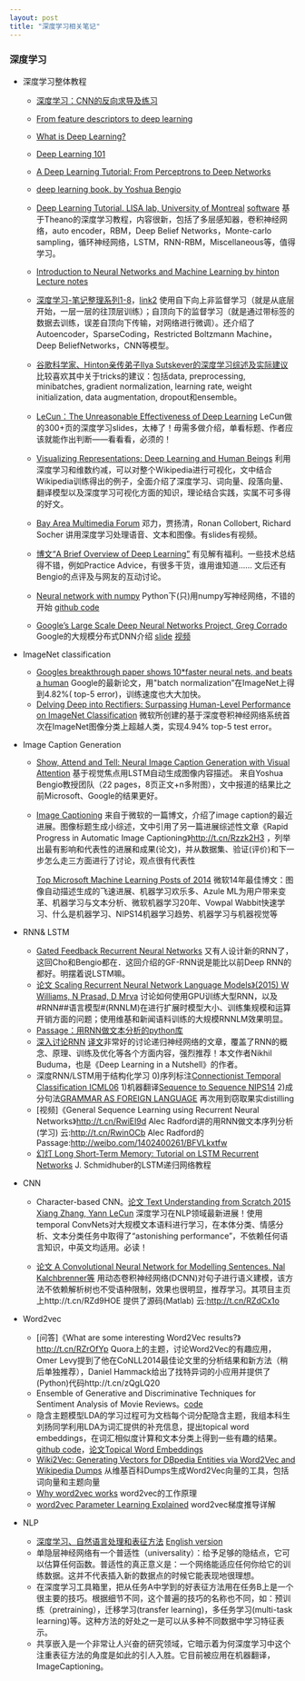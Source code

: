 ```yaml
---
layout: post
title: "深度学习相关笔记"
---
```


### 深度学习
- 深度学习整体教程

	- [深度学习：CNN的反向求导及练习](http://dataunion.org/?p=5395)
	- [From feature descriptors to deep learning](http://quantombone.blogspot.com/2015/01/from-feature-descriptors-to-deep.html)
	- [What is Deep Learning?](http://simonwinder.com/2015/01/what-is-deep-learning/)
	- [Deep Learning 101](http://markus.com/deep-learning-101/)
	- [A Deep Learning Tutorial: From Perceptrons to Deep Networks](http://www.toptal.com/machine-learning/an-introduction-to-deep-learning-from-perceptrons-to-deep-networks)
	- [deep learning book. by Yoshua Bengio](http://www.iro.umontreal.ca/~bengioy/dlbook/)
	- [Deep Learning Tutorial. LISA lab, University of Montreal](http://deeplearning.net/tutorial/deeplearning.pdf)  [software](http://deeplearning.net/software_links/)
		基于Theano的深度学习教程，内容很新，包括了多层感知器，卷积神经网络，auto encoder，RBM，Deep Belief Networks，Monte-carlo sampling，循环神经网络，LSTM，RNN-RBM，Miscellaneous等，值得学习。

	- [Introduction to Neural Networks and Machine Learning by hinton](http://www.cs.toronto.edu/~tijmen/csc321/) [Lecture notes](http://www.cs.toronto.edu/~tijmen/csc321/lecture_notes.shtml)
	- [深度学习-笔记整理系列1-8](http://blog.csdn.net/zouxy09/article/details/8775360)，[link2](http://blog.csdn.net/zouxy09/article/details/9993371) 使用自下向上非监督学习（就是从底层开始，一层一层的往顶层训练）；自顶向下的监督学习（就是通过带标签的数据去训练，误差自顶向下传输，对网络进行微调）。还介绍了Autoencoder，SparseCoding，Restricted Boltzmann Machine，Deep BeliefNetworks，CNN等模型。

	- [谷歌科学家、Hinton亲传弟子Ilya Sutskever的深度学习综述及实际建议](http://weibo.com/p/1001603799166017998138) 比较喜欢其中关于tricks的建议：包括data, preprocessing, minibatches, gradient normalization, learning rate, weight initialization, data augmentation, dropout和ensemble。
	- [LeCun：The Unreasonable Effectiveness of Deep Learning](http://www.ee.ucl.ac.uk/sahd2014/resources/LeCun.pdf) LeCun做的300+页的深度学习slides，太棒了！毋需多做介绍，单看标题、作者应该就能作出判断——看看看，必须的！

	- [Visualizing Representations: Deep Learning and Human Beings](http://colah.github.io/posts/2015-01-Visualizing-Representations/) 利用深度学习和维数约减，可以对整个Wikipedia进行可视化，文中结合Wikipedia训练得出的例子，全面介绍了深度学习、词向量、段落向量、翻译模型以及深度学习可视化方面的知识，理论结合实践，实属不可多得的好文。

	- [Bay Area Multimedia Forum](http://www.bammf.org) 邓力，贾扬清，Ronan Collobert, Richard Socher 讲用深度学习处理语音、文本和图像。有slides有视频。

	- [博文“A Brief Overview of Deep Learning”](http://t.cn/RZ8Sqe6) 有见解有福利。一些技术总结得不错，例如Practice Advice，有很多干货，谁用谁知道...... 文后还有Bengio的点评及与网友的互动讨论。
	- [Neural network with numpy]() Python下(只)用numpy写神经网络，不错的开始 [github code](https://github.com/FlorianMuellerklein/Machine-Learning/blob/master/BackPropagationNN.py)
	- [Google’s Large Scale Deep Neural Networks Project, Greg Corrado](http://techjaw.com/2015/02/21/googles-large-scale-deep-neural-networks-project-greg-corrado/) Google的大规模分布式DNN介绍 [slide](http://pan.baidu.com/s/1kTl76AV) [视频](http://pan.baidu.com/s/1qWmJrSo)

- ImageNet classification

	- [Googles breakthrough paper shows 10*faster neural nets, and beats a human](http://arxiv.org/pdf/1502.03167v1.pdf) Google的最新论文，用"batch normalization”在ImageNet上得到4.82%( top-5 error)，训练速度也大大加快。
	- [Delving Deep into Rectifiers: Surpassing Human-Level Performance on ImageNet Classification](http://arxiv.org/abs/1502.01852) 微软所创建的基于深度卷积神经网络系统首次在ImageNet图像分类上超越人类，实现4.94% top-5 test error。

- Image Caption Generation
	- [Show, Attend and Tell: Neural Image Caption Generation with Visual Attention](http://arxiv.org/abs/1502.03044) 基于视觉焦点用LSTM自动生成图像内容描述。
		来自Yoshua Bengio教授团队（22 pages，8页正文+n多附图），文中报道的结果比之前Microsoft、Google的结果更好。

	- [Image Captioning](https://pdollar.wordpress.com/2015/01/21/image-captioning/)  来自于微软的一篇博文，介绍了image caption的最近进展。图像标题生成小综述，文中引用了另一篇进展综述性文章《Rapid Progress in Automatic Image Captioning》http://t.cn/Rzzk2H3 ，列举出最有影响和代表性的进展和成果(论文)，并从数据集、验证(评价)和下一步怎么走三方面进行了讨论，观点很有代表性

		[Top Microsoft Machine Learning Posts of 2014](http://t.cn/RZdBZEe) 微软14年最佳博文：图像自动描述生成的飞速进展、机器学习欢乐多、Azule ML为用户带来变革、机器学习与文本分析、微软机器学习20年、Vowpal Wabbit快速学习、什么是机器学习、NIPS14机器学习趋势、机器学习与机器视觉等

- RNN& LSTM
	- [Gated Feedback Recurrent Neural Networks](http://xxx.tau.ac.il/abs/1502.02367)  又有人设计新的RNN了，这回Cho和Bengio都在．这回介绍的GF-RNN说是能比以前Deep RNN的都好。明摆着说LSTM嘛。
	- [论文 Scaling Recurrent Neural Network Language Models》(2015) W Williams, N Prasad, D Mrva](http://t.cn/Rww4fbV) 讨论如何使用GPU训练大型RNN，以及#RNN##语言模型#(RNNLM)在进行扩展时模型大小、训练集规模和运算开销方面的问题；使用维基和新闻语料训练的大规模RNNLM效果明显。
	- [Passage：用RNN做文本分析的python库](http://t.cn/RZNfoLt)
	- [深入讨论RNN](http://nikhilbuduma.com/2015/01/11/a-deep-dive-into-recurrent-neural-networks/)  [译文](http://www.csdn.net/article/2015-01-28/2823747)非常好的讨论递归神经网络的文章，覆盖了RNN的概念、原理、训练及优化等各个方面内容，强烈推荐！本文作者Nikhil Buduma，也是《Deep Learning in a Nutshell》的作者。
	- 深度RNN/LSTM用于结构化学习 0)序列标注[Connectionist Temporal Classification ICML06](http://t.cn/RZZs9Io) 1)机器翻译[Sequence to Sequence NIPS14](http://t.cn/RZZs9Jk) 2)成分句法[GRAMMAR AS FOREIGN LANGUAGE](http://t.cn/RZZs9Ia) 再次用到窃取果实distilling
	- [视频]《General Sequence Learning using Recurrent Neural Networks》http://t.cn/RwiEI9d Alec Radford讲的用RNN做文本序列分析(学习) 云:http://t.cn/RwinOCb Alec Radford的Passage:http://weibo.com/1402400261/BFVLkxtfw
	- [幻灯 Long Short-Term Memory: Tutorial on LSTM Recurrent Networks](http://people.idsia.ch/~juergen/lstm/index.htm)  J. Schmidhuber的LSTM递归网络教程


-  CNN
	- Character-based CNN。[论文 Text Understanding from Scratch 2015 Xiang Zhang, Yann LeCun](http://arxiv.org/abs/1502.01710)  深度学习在NLP领域最新进展！使用temporal ConvNets对大规模文本语料进行学习，在本体分类、情感分析、文本分类任务中取得了“astonishing performance”，不依赖任何语言知识，中英文均适用。必读！

	- [论文 A Convolutional Neural Network for Modelling Sentences. Nal Kalchbrenner等](http://arxiv.org/abs/1404.2188) 用动态卷积神经网络(DCNN)对句子进行语义建模，该方法不依赖解析树也不受语种限制，效果也很明显，推荐学习。其项目主页上http://t.cn/RZd9HOE 提供了源码(Matlab) 云:http://t.cn/RZdCx1o

- Word2vec
	- [问答]《What are some interesting Word2Vec results?》http://t.cn/RZrOfYp Quora上的主题，讨论Word2Vec的有趣应用，Omer Levy提到了他在CoNLL2014最佳论文里的分析结果和新方法（稍后单独推荐），Daniel Hammack给出了找特异词的小应用并提供了(Python)代码http://t.cn/zQgLQ20
	- Ensemble of Generative and Discriminative Techniques for Sentiment Analysis of Movie Reviews。[code](https://github.com/mesnilgr/iclr15)
	- 隐含主题模型LDA的学习过程可为文档每个词分配隐含主题，我组本科生刘扬同学利用LDA为词汇提供的补充信息，提出topical word embeddings，在词汇相似度计算和文本分类上得到一些有趣的结果。[github code](https://github.com/largelymfs/topical_word_embeddings)，[论文Topical Word Embeddings](http://nlp.csai.tsinghua.edu.cn/~lzy/publications/aaai2015_twe.pdf)
	- [Wiki2Vec: Generating Vectors for DBpedia Entities via Word2Vec and Wikipedia Dumps](https://github.com/idio/wiki2vec) 从维基百科Dumps生成Word2Vec向量的工具，包括词向量和主题向量
	- [Why word2vec works](http://andyljones.tumblr.com/post/111299309808/why-word2vec-works) word2vec的工作原理
	- [word2vec Parameter Learning Explained](http://www-personal.umich.edu/~ronxin/pdf/w2vexp.pdf) word2vec梯度推导详解

- NLP
	- [深度学习、自然语言处理和表征方法](http://blog.jobbole.com/77709/) [English version](https://github.com/colah/NLP-RNNs-Representations-Post/blob/master/index.md)
	- 单隐层神经网络有一个普适性（universality）：给予足够的隐结点，它可以估算任何函数。普适性的真正意义是：一个网络能适应任何你给它的训练数据。这并不代表插入新的数据点的时候它能表现地很理想。
	- 在深度学习工具箱里，把从任务A中学到的好表征方法用在任务B上是一个很主要的技巧。根据细节不同，这个普遍的技巧的名称也不同，如：预训练（pretraining），迁移学习(transfer learning)，多任务学习(multi-task learning)等。这种方法的好处之一是可以从多种不同数据中学习特征表示。
	- 共享嵌入是一个非常让人兴奋的研究领域，它暗示着为何深度学习中这个注重表征方法的角度是如此的引人入胜。它目前被应用在机器翻译，ImageCaptioning。


